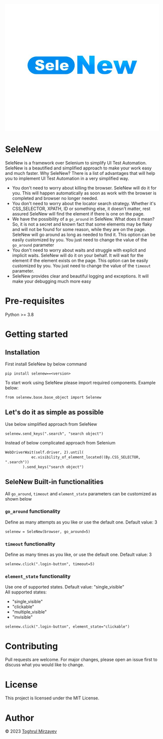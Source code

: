 ![SeleNew Logo](images/selenew.JPG)
# SeleNew
SeleNew is a framework over Selenium to simplify UI Test Automation. \
SeleNew is a beautified and simplified approach to make your work easy and much faster. 
Why SeleNew? There is a list of advantages that will help you to implement UI Test Automation in a very simplified way. 

* You don't need to worry about killing the browser. SeleNew will do it for you. This will happen automatically as soon as work with the browser is completed and browser no longer needed. 
* You don't need to worry about the locator search strategy. Whether it's CSS_SELECTOR, XPATH, ID or something else, it doesn't matter, rest assured SeleNew will find the element if there is one on the page.
* We have the possibility of a `go_around` in SeleNew. What does it mean? So, it is not a secret and known fact that some elements may be flaky and will not be found for some reason, while they are on the page. SeleNew will go around as long as needed to find it. This option can be easily customized by you. You just need to change the value of the `go_around` parameter
* You don't need to worry about waits and struggle with explicit and implicit waits. SeleNew will do it on your behalf. It will wait for the element if the element exists on the page. This option can be easily customized by you. You just need to change the value of the `timeout` parameter.
* SeleNew provides clear and beautiful logging and exceptions. It will make your debugging much more easy

# Pre-requisites

Python >= 3.8

# Getting started

## Installation

First install SeleNew by below command
```
pip install selenew==<version>
```

To start work using SeleNew please import required components. Example below:
```
from selenew.base.base_object import Selenew
```

## Let's do it as simple as possible

Use below simplified approach from SeleNew
```
selenew.send_keys(".search", "search object")
```

Instead of below complicated approach from Selenium
```
WebDriverWait(self.driver, 2).until(
            ec.visibility_of_element_located((By.CSS_SELECTOR, ".search"))
        ).send_keys("search object")
```

## SeleNew Built-in functionalities
All `go_around`, `timeout` and `element_state` parameters can be customized as shown below

### `go_around` functionality
Define as many attempts as you like or use the default one. Default value: 3
```
selenew = SeleNew(browser, go_around=5)
```

### `timeout` functionality
Define as many times as you like, or use the default one. Default value: 3
```
selenew.click(".login-button", timeout=5)
```

### `element_state` functionality
Use one of supported states. Default value: "single_visible" \
All supported states:
* "single_visible"
* "clickable"
* "multiple_visible"
* "invisible"
```
selenew.click(".login-button", element_state="clickable")
```

# Contributing
Pull requests are welcome. For major changes, please open an issue first to discuss what you would like to change.

# License
This project is licensed under the MIT License.

# Author
© 2023 [Toghrul Mirzayev](https://github.com/ToghrulMirzayev)